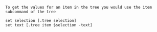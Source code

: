 
    To get the values for an item in the tree you would use the item subcommand of the tree

    set selection [.tree selection]
    set text [.tree item $selection -text]
    
